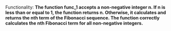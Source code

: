 Functionality: **The function func_1 accepts a non-negative integer n. If n is less than or equal to 1, the function returns n. Otherwise, it calculates and returns the nth term of the Fibonacci sequence. The function correctly calculates the nth Fibonacci term for all non-negative integers.**